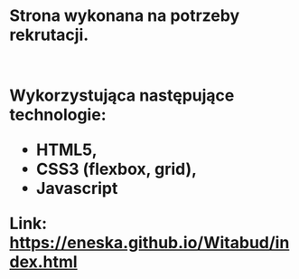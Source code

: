 <h1>Strona wykonana na potrzeby rekrutacji.<h1><br>
Wykorzystująca następujące technologie:
<ul>
<li> HTML5, </li>
<li> CSS3 (flexbox, grid), </li>
<li> Javascript</li>
</ul>

Link: https://eneska.github.io/Witabud/index.html

